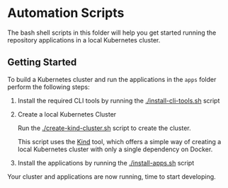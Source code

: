 # Automation Scripts

The bash shell scripts in this folder will help you get started running the repository applications in a local Kubernetes cluster.

## Getting Started

To build a Kubernetes cluster and run the applications in the `apps` folder perform the following steps:

1. Install the required CLI tools by running the [./install-cli-tools.sh](./install-cli-tools.sh) script

1. Create a local Kubernetes Cluster

    Run the [./create-kind-cluster.sh](./create-kind-cluster.sh) script to create the cluster.

    This script uses the [Kind](https://kind.sigs.k8s.io/) tool, which offers a simple way of creating a local Kubernetes cluster with only a single dependency on Docker.

1. Install the applications by running the [./install-apps.sh](./install-apps.sh) script

Your cluster and applications are now running, time to start developing.
